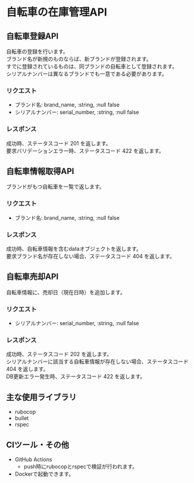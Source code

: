 # 自転車の在庫管理API

## 自転車登録API
自転車の登録を行います。  
ブランド名が新規のものならば、新ブランドが登録されます。  
すでに登録されているものは、同ブランドの自転車として登録されます。  
シリアルナンバーは異なるブランドでも一意である必要があります。
### リクエスト
 - ブランド名:      brand_name,     :string, :null false
 - シリアルナンバー: serial_number,  :string, :null false
### レスポンス
成功時、ステータスコード 201 を返します。  
要求バリデーションエラー時、ステータスコード 422 を返します。

## 自転車情報取得API
ブランドがもつ自転車を一覧で返します。  
### リクエスト
 - ブランド名:      brand_name,     :string, :null false
### レスポンス
成功時、自転車情報を含むdataオブジェクトを返します。  
要求ブランド名が存在しない場合、ステータスコード 404 を返します。

## 自転車売却API
自転車情報に、売却日（現在日時）を追加します。
### リクエスト
 - シリアルナンバー: serial_number,  :string, :null false
### レスポンス
成功時、ステータスコード 202 を返します。  
シリアルナンバーに該当する自転車情報が存在しない場合、ステータスコード 404 を返します。  
DB更新エラー発生時、ステータスコード 422 を返します。

## 主な使用ライブラリ
 - rubocop
 - bullet
 - rspec

## CIツール・その他
 - GitHub Actions
   - push時にrubocopとrspecで検証が行われます。
 - Dockerで起動できます。
